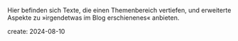 Hier befinden sich Texte, die einen Themenbereich vertiefen, und erweiterte Aspekte zu »irgendetwas im Blog erschienenes« anbieten. 

create: 2024-08-10
